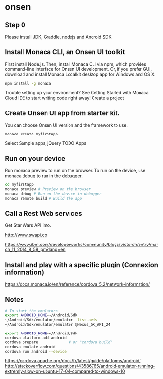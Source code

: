 # onsen

## Step 0
Please install JDK, Graddle, nodejs and Android SDK

## Install Monaca CLI, an Onsen UI toolkit

First install Node.js. Then, install Monaca CLI via npm, which provides command-line interface for Onsen UI development. Or, if you prefer GUI, download and install Monaca Localkit desktop app for Windows and OS X.

```bash
npm install -g monaca
```

Trouble setting up your environment? See Getting Started with Monaca Cloud IDE to start writing code right away!
Create a project

## Create Onsen UI app from starter kit. 

You can choose Onsen UI version and the framework to use.

```bash
monaca create myfirstapp
```

Select Sample apps, jQuery TODO Apps


## Run on your device

Run monaca preview to run on the browser. To run on the device, use monaca debug to run in the debugger.

```bash
cd myfirstapp
monaca preview # Preview on the browser
monaca debug # Run on the device in debugger
monaca remote build # Build the app
```

## Call a Rest Web services

Get Star Wars API info. 

http://www.swapi.co

https://www.ibm.com/developerworks/community/blogs/victorsh/entry/march_11_2014_8_58_pm?lang=en

## Install and play with a specific plugin (Connexion information)

https://docs.monaca.io/en/reference/cordova_5.2/network-information/
 


## Notes

```bash
# To start the emulators
export ANDROID_HOME=~/Android/Sdk
~/Android/Sdk/emulator/emulator -list-avds
~/Android/Sdk/emulator/emulator @Nexus_5X_API_24
```

```bash
export ANDROID_HOME=~/Android/Sdk
cordova platform add android
cordova prepare              # or "cordova build"
cordova emulate android
cordova run android --device 

```


https://cordova.apache.org/docs/fr/latest/guide/platforms/android/
http://stackoverflow.com/questions/43586765/android-emulator-running-extremly-slow-on-ubuntu-17-04-compared-to-windows-10

